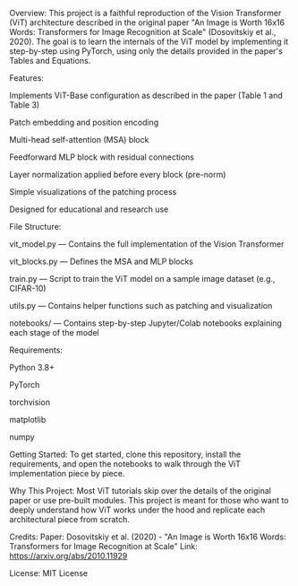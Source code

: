 Overview:
This project is a faithful reproduction of the Vision Transformer (ViT) architecture described in the original paper "An Image is Worth 16x16 Words: Transformers for Image Recognition at Scale" (Dosovitskiy et al., 2020). The goal is to learn the internals of the ViT model by implementing it step-by-step using PyTorch, using only the details provided in the paper's Tables and Equations.

Features:

Implements ViT-Base configuration as described in the paper (Table 1 and Table 3)

Patch embedding and position encoding

Multi-head self-attention (MSA) block

Feedforward MLP block with residual connections

Layer normalization applied before every block (pre-norm)

Simple visualizations of the patching process

Designed for educational and research use

File Structure:

vit_model.py — Contains the full implementation of the Vision Transformer

vit_blocks.py — Defines the MSA and MLP blocks

train.py — Script to train the ViT model on a sample image dataset (e.g., CIFAR-10)

utils.py — Contains helper functions such as patching and visualization

notebooks/ — Contains step-by-step Jupyter/Colab notebooks explaining each stage of the model

Requirements:

Python 3.8+

PyTorch

torchvision

matplotlib

numpy

Getting Started:
To get started, clone this repository, install the requirements, and open the notebooks to walk through the ViT implementation piece by piece.

Why This Project:
Most ViT tutorials skip over the details of the original paper or use pre-built modules. This project is meant for those who want to deeply understand how ViT works under the hood and replicate each architectural piece from scratch.

Credits:
Paper: Dosovitskiy et al. (2020) - "An Image is Worth 16x16 Words: Transformers for Image Recognition at Scale"
Link: https://arxiv.org/abs/2010.11929

License:
MIT License
